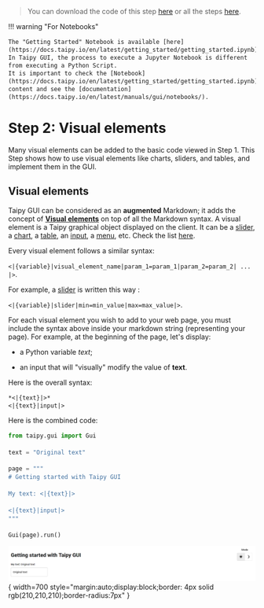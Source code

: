 > You can download the code of this step [here](../src/step_01.py) or all the steps [here](https://github.com/Avaiga/taipy-getting-started/tree/develop/src).

!!! warning "For Notebooks"

    The "Getting Started" Notebook is available [here](https://docs.taipy.io/en/latest/getting_started/getting_started.ipynb). In Taipy GUI, the process to execute a Jupyter Notebook is different from executing a Python Script.
    It is important to check the [Notebook](https://docs.taipy.io/en/latest/getting_started/getting_started.ipynb) content and see the [documentation](https://docs.taipy.io/en/latest/manuals/gui/notebooks/).

# Step 2: Visual elements

Many visual elements can be added to the basic code viewed in Step 1. This Step shows how to use visual elements 
like charts, sliders, and tables, and implement them in the GUI.

## Visual elements

Taipy GUI can be considered as an **augmented** Markdown; it adds the concept of 
**[Visual elements](https://docs.taipy.io/en/latest/manuals/gui/viselements/)** on top of all the Markdown syntax. A visual 
element is a Taipy graphical object displayed on the client. It can be a 
[slider](https://docs.taipy.io/en/latest/manuals/gui/viselements/slider/), a 
[chart](https://docs.taipy.io/en/latest/manuals/gui/viselements/chart/), a 
[table](https://docs.taipy.io/en/latest/manuals/gui/viselements/table/), an 
[input](https://docs.taipy.io/en/latest/manuals/gui/viselements/input/), a 
[menu](https://docs.taipy.io/en/latest/manuals/gui/viselements/menu/), etc. Check the list 
[here](https://docs.taipy.io/en/latest/manuals/gui/controls/).

Every visual element follows a similar syntax:

`<|{variable}|visual_element_name|param_1=param_1|param_2=param_2| ... |>`.

For example, a [slider](https://docs.taipy.io/en/latest/manuals/gui/viselements/slider/) is written this way :

`<|{variable}|slider|min=min_value|max=max_value|>`.

For each visual element you wish to add to your web page, you must include the syntax above inside your markdown 
string (representing your page). For example, at the beginning of the page, let's display:

- a Python variable *text*;

- an input that will "visually" modify the value of __text__.

Here is the overall syntax:

```
*<|{text}|>*
<|{text}|input|>
```

Here is the combined code:

```python
from taipy.gui import Gui

text = "Original text"

page = """
# Getting started with Taipy GUI

My text: <|{text}|>

<|{text}|input|>
"""

Gui(page).run()
```

![Visual Elements](result.png){ width=700 style="margin:auto;display:block;border: 4px solid rgb(210,210,210);border-radius:7px" }
